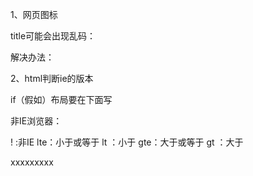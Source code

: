 1、网页图标

   <link rel="icon" href="favicon.ico">

title可能会出现乱码：

 解决办法：
   <meta charset="utf-8"> 

2、html判断ie的版本    

if（假如）布局要在下面写


非IE浏览器：<!--[if !IE]> 除了IE外都会执行 <!if[endif]-->
           <!--[if lt IE 6]><!if[endif]-->
           <!--[if lte IE 9】><!if[endif]-->
           <!--[if gte IE 9】><!if[endif]-->



!  :非IE
lte：小于或等于
lt ：小于
gte：大于或等于
gt ：大于



<noscript>
	xxxxxxxxx
</noscript>
<!--[if lt IE 9]> 小于ie9的话他会执行这一部分内容
     <script type="text/javascript"
     src="https://dss0.bdstatic.com/5aV1bjqh_Q23odCf/static/superman/js/polyfill-ie8-30f98ab294.js"></script>
<![endif]-->
